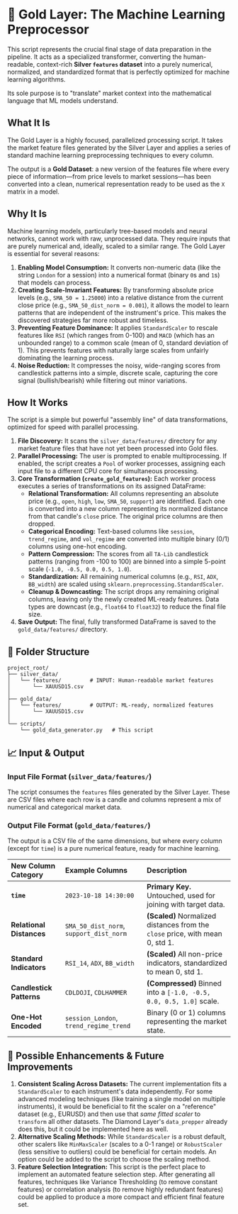# 🥇 Gold Layer: The Machine Learning Preprocessor

This script represents the crucial final stage of data preparation in the pipeline. It acts as a specialized transformer, converting the human-readable, context-rich **Silver `features` dataset** into a purely numerical, normalized, and standardized format that is perfectly optimized for machine learning algorithms.

Its sole purpose is to "translate" market context into the mathematical language that ML models understand.

## What It Is

The Gold Layer is a highly focused, parallelized processing script. It takes the market feature files generated by the Silver Layer and applies a series of standard machine learning preprocessing techniques to every column.

The output is a **Gold Dataset**: a new version of the features file where every piece of information—from price levels to market sessions—has been converted into a clean, numerical representation ready to be used as the `X` matrix in a model.

## Why It Is

Machine learning models, particularly tree-based models and neural networks, cannot work with raw, unprocessed data. They require inputs that are purely numerical and, ideally, scaled to a similar range. The Gold Layer is essential for several reasons:

1.  **Enabling Model Consumption:** It converts non-numeric data (like the string `London` for a session) into a numerical format (binary `0`s and `1`s) that models can process.
2.  **Creating Scale-Invariant Features:** By transforming absolute price levels (e.g., `SMA_50 = 1.25000`) into a relative distance from the current close price (e.g., `SMA_50_dist_norm = 0.001`), it allows the model to learn patterns that are independent of the instrument's price. This makes the discovered strategies far more robust and timeless.
3.  **Preventing Feature Dominance:** It applies `StandardScaler` to rescale features like `RSI` (which ranges from 0-100) and `MACD` (which has an unbounded range) to a common scale (mean of 0, standard deviation of 1). This prevents features with naturally large scales from unfairly dominating the learning process.
4.  **Noise Reduction:** It compresses the noisy, wide-ranging scores from candlestick patterns into a simple, discrete scale, capturing the core signal (bullish/bearish) while filtering out minor variations.

## How It Works

The script is a simple but powerful "assembly line" of data transformations, optimized for speed with parallel processing.

1.  **File Discovery:** It scans the `silver_data/features/` directory for any market feature files that have not yet been processed into Gold files.
2.  **Parallel Processing:** The user is prompted to enable multiprocessing. If enabled, the script creates a `Pool` of worker processes, assigning each input file to a different CPU core for simultaneous processing.
3.  **Core Transformation (`create_gold_features`):** Each worker process executes a series of transformations on its assigned DataFrame:
    - **Relational Transformation:** All columns representing an absolute price (e.g., `open`, `high`, `low`, `SMA_50`, `support`) are identified. Each one is converted into a new column representing its normalized distance from that candle's `close` price. The original price columns are then dropped.
    - **Categorical Encoding:** Text-based columns like `session`, `trend_regime`, and `vol_regime` are converted into multiple binary (0/1) columns using one-hot encoding.
    - **Pattern Compression:** The scores from all `TA-Lib` candlestick patterns (ranging from -100 to 100) are binned into a simple 5-point scale (`-1.0, -0.5, 0.0, 0.5, 1.0`).
    - **Standardization:** All remaining numerical columns (e.g., `RSI`, `ADX`, `BB_width`) are scaled using `sklearn.preprocessing.StandardScaler`.
    - **Cleanup & Downcasting:** The script drops any remaining original columns, leaving only the newly created ML-ready features. Data types are downcast (e.g., `float64` to `float32`) to reduce the final file size.
4.  **Save Output:** The final, fully transformed DataFrame is saved to the `gold_data/features/` directory.

## 📁 Folder Structure

```
project_root/
├── silver_data/
│   └── features/         # INPUT: Human-readable market features
│       └── XAUUSD15.csv
│
├── gold_data/
│   └── features/         # OUTPUT: ML-ready, normalized features
│       └── XAUUSD15.csv
│
└── scripts/
    └── gold_data_generator.py   # This script
```

## 📈 Input & Output

### Input File Format (`silver_data/features/`)

The script consumes the `features` files generated by the Silver Layer. These are CSV files where each row is a candle and columns represent a mix of numerical and categorical market data.

### Output File Format (`gold_data/features/`)

The output is a CSV file of the same dimensions, but where every column (except for `time`) is a pure numerical feature, ready for machine learning.

| New Column Category      | Example Columns                         | Description                                                                   |
| :----------------------- | :-------------------------------------- | :---------------------------------------------------------------------------- |
| **`time`**               | `2023-10-18 14:30:00`                   | **Primary Key.** Untouched, used for joining with target data.                |
| **Relational Distances** | `SMA_50_dist_norm`, `support_dist_norm` | **(Scaled)** Normalized distances from the `close` price, with mean 0, std 1. |
| **Standard Indicators**  | `RSI_14`, `ADX`, `BB_width`             | **(Scaled)** All non-price indicators, standardized to mean 0, std 1.         |
| **Candlestick Patterns** | `CDLDOJI`, `CDLHAMMER`                  | **(Compressed)** Binned into a `[-1.0, -0.5, 0.0, 0.5, 1.0]` scale.           |
| **One-Hot Encoded**      | `session_London`, `trend_regime_trend`  | Binary (0 or 1) columns representing the market state.                        |

## 🚀 Possible Enhancements & Future Improvements

1.  **Consistent Scaling Across Datasets:** The current implementation fits a `StandardScaler` to each instrument's data independently. For some advanced modeling techniques (like training a single model on multiple instruments), it would be beneficial to fit the scaler on a "reference" dataset (e.g., EURUSD) and then use that _same fitted scaler_ to `transform` all other datasets. The Diamond Layer's `data_prepper` already does this, but it could be implemented here as well.
2.  **Alternative Scaling Methods:** While `StandardScaler` is a robust default, other scalers like `MinMaxScaler` (scales to a 0-1 range) or `RobustScaler` (less sensitive to outliers) could be beneficial for certain models. An option could be added to the script to choose the scaling method.
3.  **Feature Selection Integration:** This script is the perfect place to implement an automated feature selection step. After generating all features, techniques like Variance Thresholding (to remove constant features) or correlation analysis (to remove highly redundant features) could be applied to produce a more compact and efficient final feature set.

